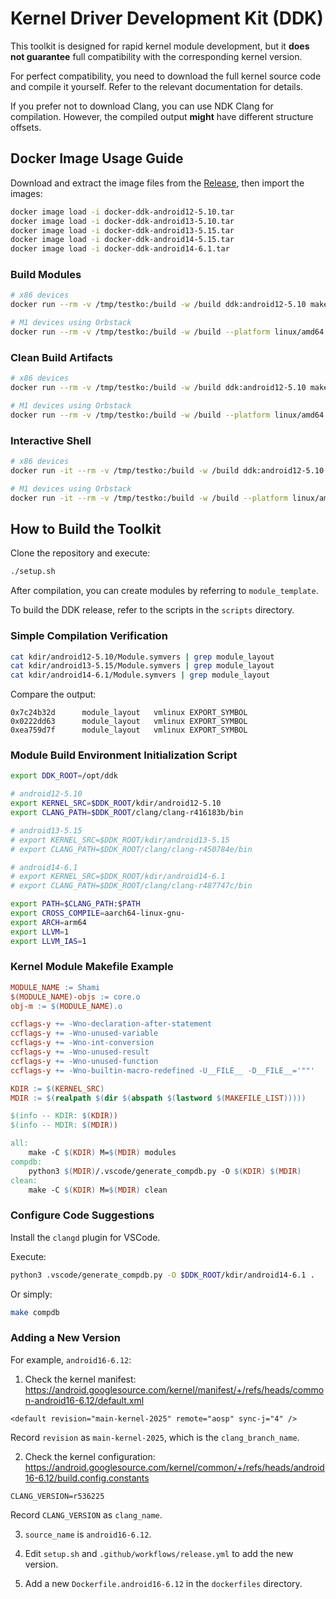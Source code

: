 # Kernel Driver Development Kit (DDK)

This toolkit is designed for rapid kernel module development, but it **does not guarantee** full compatibility with the corresponding kernel version.

For perfect compatibility, you need to download the full kernel source code and compile it yourself. Refer to the relevant documentation for details.

If you prefer not to download Clang, you can use NDK Clang for compilation. However, the compiled output **might** have different structure offsets.

## Docker Image Usage Guide

Download and extract the image files from the [Release](https://github.com/Kernel-SU/ddk/releases/latest), then import the images:

```bash
docker image load -i docker-ddk-android12-5.10.tar
docker image load -i docker-ddk-android13-5.10.tar
docker image load -i docker-ddk-android13-5.15.tar
docker image load -i docker-ddk-android14-5.15.tar
docker image load -i docker-ddk-android14-6.1.tar
```

### Build Modules

```bash
# x86 devices
docker run --rm -v /tmp/testko:/build -w /build ddk:android12-5.10 make

# M1 devices using Orbstack
docker run --rm -v /tmp/testko:/build -w /build --platform linux/amd64 ddk:android12-5.10 make
```

### Clean Build Artifacts

```bash
# x86 devices
docker run --rm -v /tmp/testko:/build -w /build ddk:android12-5.10 make clean

# M1 devices using Orbstack
docker run --rm -v /tmp/testko:/build -w /build --platform linux/amd64 ddk:android12-5.10 make clean
```

### Interactive Shell

```bash
# x86 devices
docker run -it --rm -v /tmp/testko:/build -w /build ddk:android12-5.10

# M1 devices using Orbstack
docker run -it --rm -v /tmp/testko:/build -w /build --platform linux/amd64 ddk:android12-5.10
```

## How to Build the Toolkit

Clone the repository and execute:

```sh
./setup.sh
```

After compilation, you can create modules by referring to `module_template`.

To build the DDK release, refer to the scripts in the `scripts` directory.

### Simple Compilation Verification

```sh
cat kdir/android12-5.10/Module.symvers | grep module_layout
cat kdir/android13-5.15/Module.symvers | grep module_layout
cat kdir/android14-6.1/Module.symvers | grep module_layout
```

Compare the output:

```
0x7c24b32d      module_layout   vmlinux EXPORT_SYMBOL
0x0222dd63      module_layout   vmlinux EXPORT_SYMBOL
0xea759d7f      module_layout   vmlinux EXPORT_SYMBOL
```

### Module Build Environment Initialization Script

```sh
export DDK_ROOT=/opt/ddk

# android12-5.10
export KERNEL_SRC=$DDK_ROOT/kdir/android12-5.10
export CLANG_PATH=$DDK_ROOT/clang/clang-r416183b/bin

# android13-5.15
# export KERNEL_SRC=$DDK_ROOT/kdir/android13-5.15
# export CLANG_PATH=$DDK_ROOT/clang/clang-r450784e/bin

# android14-6.1
# export KERNEL_SRC=$DDK_ROOT/kdir/android14-6.1
# export CLANG_PATH=$DDK_ROOT/clang/clang-r487747c/bin

export PATH=$CLANG_PATH:$PATH
export CROSS_COMPILE=aarch64-linux-gnu-
export ARCH=arm64
export LLVM=1
export LLVM_IAS=1
```

### Kernel Module Makefile Example

```Makefile
MODULE_NAME := Shami
$(MODULE_NAME)-objs := core.o
obj-m := $(MODULE_NAME).o

ccflags-y += -Wno-declaration-after-statement
ccflags-y += -Wno-unused-variable
ccflags-y += -Wno-int-conversion
ccflags-y += -Wno-unused-result
ccflags-y += -Wno-unused-function
ccflags-y += -Wno-builtin-macro-redefined -U__FILE__ -D__FILE__='""'

KDIR := $(KERNEL_SRC)
MDIR := $(realpath $(dir $(abspath $(lastword $(MAKEFILE_LIST)))))

$(info -- KDIR: $(KDIR))
$(info -- MDIR: $(MDIR))

all:
	make -C $(KDIR) M=$(MDIR) modules
compdb:
	python3 $(MDIR)/.vscode/generate_compdb.py -O $(KDIR) $(MDIR)
clean:
	make -C $(KDIR) M=$(MDIR) clean
```

### Configure Code Suggestions

Install the `clangd` plugin for VSCode.

Execute:

```sh
python3 .vscode/generate_compdb.py -O $DDK_ROOT/kdir/android14-6.1 .
```

Or simply:

```sh
make compdb
```

### Adding a New Version

For example, `android16-6.12`:

1. Check the kernel manifest: <https://android.googlesource.com/kernel/manifest/+/refs/heads/common-android16-6.12/default.xml>

```
<default revision="main-kernel-2025" remote="aosp" sync-j="4" />
```

Record `revision` as `main-kernel-2025`, which is the `clang_branch_name`.

2. Check the kernel configuration: <https://android.googlesource.com/kernel/common/+/refs/heads/android16-6.12/build.config.constants>

```
CLANG_VERSION=r536225
```

Record `CLANG_VERSION` as `clang_name`.

3. `source_name` is `android16-6.12`.

4. Edit `setup.sh` and `.github/workflows/release.yml` to add the new version.

5. Add a new `Dockerfile.android16-6.12` in the `dockerfiles` directory.
